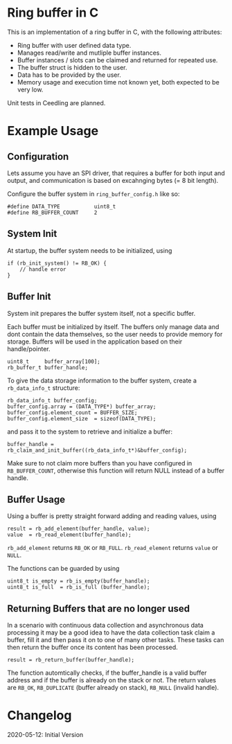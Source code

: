 Ring buffer in C
===

This is an implementation of a ring buffer in C, with the following attributes:

- Ring buffer with user defined data type.
- Manages read/write and mutliple buffer instances.
- Buffer instances / slots can be claimed and returned for repeated use.
- The buffer struct is hidden to the user.
- Data has to be provided by the user.
- Memory usage and execution time not known yet, both expected to be very low.
  
Unit tests in Ceedling are planned.


Example Usage
===

## Configuration

Lets assume you have an SPI driver, that requires a buffer for both input and
output, and communication is based on excahnging bytes (= 8 bit length).

Configure the buffer system in `ring_buffer_config.h` like so:
```
#define DATA_TYPE           uint8_t
#define RB_BUFFER_COUNT     2
```

## System Init

At startup, the buffer system needs to be initialized, using
```
if (rb_init_system() != RB_OK) {
    // handle error
}
```

## Buffer Init

System init prepares the buffer system itself, not a specific buffer.

Each buffer must be initialized by itself. The buffers only manage data and
dont contain the data themselves, so the user needs to provide memory for
storage. Buffers will be used in the application based on their handle/pointer.

```
uint8_t     buffer_array[100];
rb_buffer_t buffer_handle;
```

To give the data storage information to the buffer system, create a
`rb_data_info_t` structure:
```
rb_data_info_t buffer_config;
buffer_config.array = (DATA_TYPE*) buffer_array;
buffer_config.element_count = BUFFER_SIZE;
buffer_config.element_size  = sizeof(DATA_TYPE);
```
and pass it to the system to retrieve and initialize a buffer:
```
buffer_handle = rb_claim_and_init_buffer((rb_data_info_t*)&buffer_config);
```
Make sure to not claim more buffers than you have configured in
`RB_BUFFER_COUNT`, otherwise this function will return NULL instead of a buffer
handle.

## Buffer Usage

Using a buffer is pretty straight forward adding and reading values, using
```
result = rb_add_element(buffer_handle, value);
value  = rb_read_element(buffer_handle);
```

`rb_add_element` returns `RB_OK` or `RB_FULL`.
`rb_read_element` returns `value` or `NULL`.

The functions can be guarded by using
```
uint8_t is_empty = rb_is_empty(buffer_handle);
uint8_t is_full  = rb_is_full (buffer_handle);
```

## Returning Buffers that are no longer used

In a scenario with continuous data collection and asynchronous data processing
it may be a good idea to have the data collection task claim a buffer, fill it
and then pass it on to one of many other tasks. These tasks can then return the
buffer once its content has been processed.
```
result = rb_return_buffer(buffer_handle);
```
The function automtically checks, if the buffer_handle is a valid buffer
address and if the buffer is already on the stack or not. The return values are
`RB_OK`, `RB_DUPLICATE` (buffer already on stack), `RB_NULL` (invalid handle).

# Changelog

2020-05-12: Initial Version
